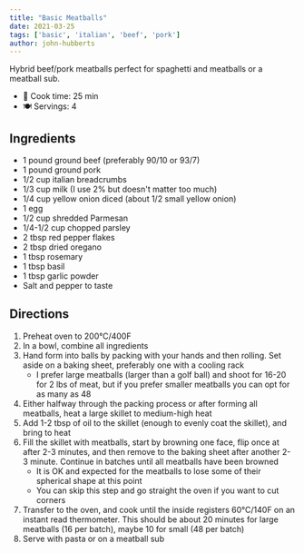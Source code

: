 ```yaml
---
title: "Basic Meatballs"
date: 2021-03-25
tags: ['basic', 'italian', 'beef', 'pork']
author: john-hubberts
---
```

Hybrid beef/pork meatballs perfect for spaghetti and meatballs or a meatball sub.

- 🍳 Cook time: 25 min
- 🍽️ Servings: 4

## Ingredients

- 1 pound ground beef (preferably 90/10 or 93/7)
- 1 pound ground pork
- 1/2 cup italian breadcrumbs
- 1/3 cup milk (I use 2% but doesn't matter too much)
- 1/4 cup yellow onion diced (about 1/2 small yellow onion)
- 1 egg
- 1/2 cup shredded Parmesan
- 1/4-1/2 cup chopped parsley
- 2 tbsp red pepper flakes
- 2 tbsp dried oregano
- 1 tbsp rosemary
- 1 tbsp basil
- 1 tbsp garlic powder
- Salt and pepper to taste

## Directions

1. Preheat oven to 200°C/400F
2. In a bowl, combine all ingredients
3. Hand form into balls by packing with your hands and then rolling. Set aside on a baking sheet, preferably one with a
   cooling rack
    * I prefer large meatballs (larger than a golf ball) and shoot for 16-20 for 2 lbs of meat, but if you prefer
      smaller meatballs you can opt for as many as 48
4. Either halfway through the packing process or after forming all meatballs, heat a large skillet to medium-high heat
5. Add 1-2 tbsp of oil to the skillet (enough to evenly coat the skillet), and bring to heat
6. Fill the skillet with meatballs, start by browning one face, flip once at after 2-3 minutes, and then remove to the
   baking sheet after another 2-3 minute. Continue in batches until all meatballs have been browned
    * It is OK and expected for the meatballs to lose some of their spherical shape at this point
    * You can skip this step and go straight the oven if you want to cut corners
7. Transfer to the oven, and cook until the inside registers 60°C/140F on an instant read thermometer. This should be
   about 20 minutes for large meatballs (16 per batch), maybe 10 for small (48 per batch)
8. Serve with pasta or on a meatball sub

